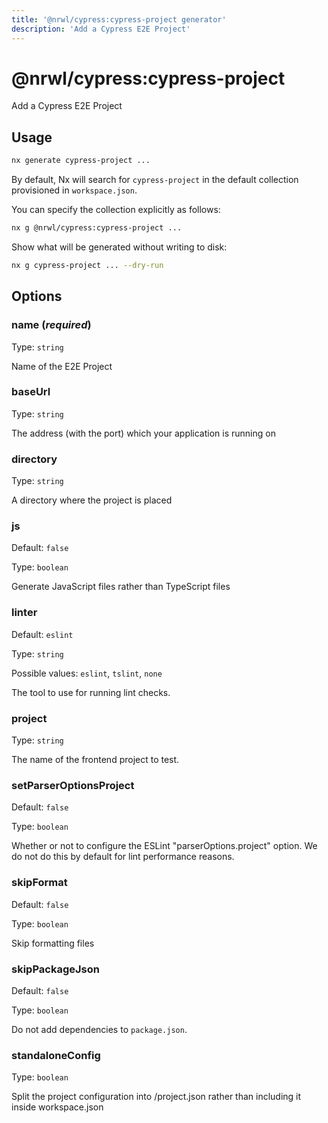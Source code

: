 ```yaml
---
title: '@nrwl/cypress:cypress-project generator'
description: 'Add a Cypress E2E Project'
---
```


# @nrwl/cypress:cypress-project

Add a Cypress E2E Project

## Usage

```bash
nx generate cypress-project ...
```

By default, Nx will search for `cypress-project` in the default collection provisioned in `workspace.json`.

You can specify the collection explicitly as follows:

```bash
nx g @nrwl/cypress:cypress-project ...
```

Show what will be generated without writing to disk:

```bash
nx g cypress-project ... --dry-run
```

## Options

### name (_**required**_)

Type: `string`

Name of the E2E Project

### baseUrl

Type: `string`

The address (with the port) which your application is running on

### directory

Type: `string`

A directory where the project is placed

### js

Default: `false`

Type: `boolean`

Generate JavaScript files rather than TypeScript files

### linter

Default: `eslint`

Type: `string`

Possible values: `eslint`, `tslint`, `none`

The tool to use for running lint checks.

### project

Type: `string`

The name of the frontend project to test.

### setParserOptionsProject

Default: `false`

Type: `boolean`

Whether or not to configure the ESLint "parserOptions.project" option. We do not do this by default for lint performance reasons.

### skipFormat

Default: `false`

Type: `boolean`

Skip formatting files

### skipPackageJson

Default: `false`

Type: `boolean`

Do not add dependencies to `package.json`.

### standaloneConfig

Type: `boolean`

Split the project configuration into <projectRoot>/project.json rather than including it inside workspace.json
